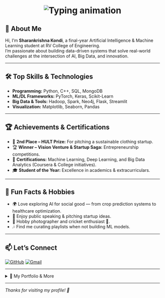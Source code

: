<!-- Typing animation headline -->
<h1 align="center">
  <img src="https://readme-typing-svg.demolab.com?font=Fira+Code&weight=500&size=30&pause=1000&color=2563EB&center=true&vCenter=true&width=450&lines=AI%2FML+Student" alt="Typing animation" />
</h1>



## 👋 About Me

Hi, I’m **Sharankrishna Kondi**, a final-year Artificial Intelligence & Machine Learning student at RV College of Engineering.<br>
I’m passionate about building data-driven systems that solve real-world challenges at the intersection of AI, Big Data, and innovation.

---

## 🛠 Top Skills & Technologies

- **Programming:** Python, C++, SQL, MongoDB
- **ML/DL Frameworks:** PyTorch, Keras, Scikit-Learn
- **Big Data & Tools:** Hadoop, Spark, Neo4j, Flask, Streamlit
- **Visualization:** Matplotlib, Seaborn, Pandas

---

## 🏆 Achievements & Certifications

- 🥈 **2nd Place – HULT Prize:** For pitching a sustainable clothing startup.
- 🏆 **Winner – Vision Venture & Startup Saga:** Entrepreneurship competitions.
- 📜 **Certifications:** Machine Learning, Deep Learning, and Big Data Analytics (Coursera & College initiatives).
- 🎓 **Student of the Year:** Excellence in academics & extracurriculars.

---

## 🎨 Fun Facts & Hobbies

- 🌍 Love exploring AI for social good — from crop prediction systems to healthcare optimization.
- 🎤 Enjoy public speaking & pitching startup ideas.
- 📸 Hobby photographer and cricket enthusiast 🏏.
- 🎶 Find me curating playlists when not building ML models.

---

## 📫 Let’s Connect
[![GitHub](https://img.shields.io/badge/-GitHub-black?style=flat-square&logo=github&logoColor=white&link=https://github.com/Sharan-kondi)](https://github.com/Sharan-kondi)
[![Gmail](https://img.shields.io/badge/-Email-red?style=flat-square&logo=gmail&logoColor=white&link=mailto:sharankondi2431@gmail.com)](mailto:sharankondi2431@gmail.com)

---


<details>
  <summary>📁 My Portfolio & More</summary>
  
  - [Portfolio Website](#) <!-- Add your actual portfolio link -->
  - [Resume PDF](#) <!-- Add your actual resume link -->
  - [Medium Articles](#) <!-- Add your blog/medium link if any -->
</details>

---

*Thanks for visiting my profile! 🚀*
